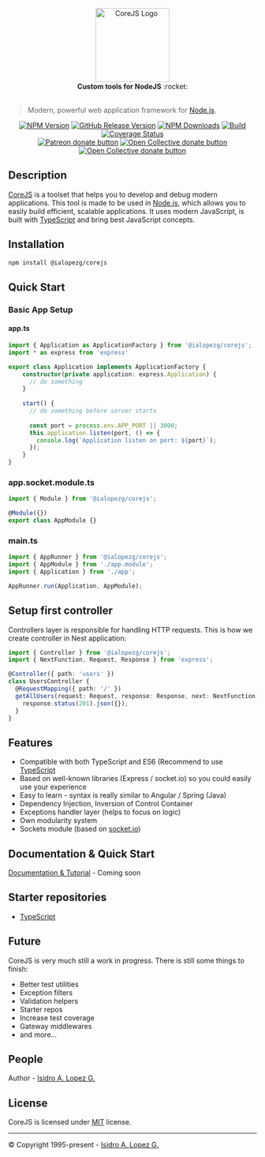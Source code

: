 <div style="text-align:center">
  <img height="150" src="https://ialopezg.com/packages/corejs/corejs-logo.png" alt="CoreJS Logo" />
</div>

<div align="center">
  <strong>Custom tools for NodeJS</strong> :rocket:
</div>
<br />

>  Modern, powerful web application framework for [Node.js](http://nodejs.org).
> 
<div align="center">

[![NPM Version][npm-image]][npm-url]
[![GitHub Release Version][github-release-image]][github-release]
[![NPM Downloads][downloads-image]][npm-url]
[![Build][travis-image]][travis-url]
[![Coverage Status][coveralls-image]][coveralls-url]
<br class="badge-separator" />
<span class="badge-patreon"><a href="https://patreon.com/ialopezg" title="Donate to this project using Patreon"><img src="https://img.shields.io/badge/patreon-donate-yellow.svg" alt="Patreon donate button" /></a></span>
<span class="badge-opencollective"><a href="https://opencollective.com/ialopezg" title="Donate to this project using Open Collective"><img src="https://img.shields.io/badge/open%20collective-donate-yellow.svg" alt="Open Collective donate button" /></a></span>
<span class="badge-paypal"><a href="https://www.paypal.me/isidrolopezg" title="Donate to this project using Open Collective"><img src="https://img.shields.io/badge/paypal-donate-yellow.svg" alt="Open Collective donate button" /></a></span>

</div>

## Description

[CoreJS](https://github.com/ialopezg/corejs) is a toolset that helps you to develop and debug modern applications. This tool is made to be used in [Node.js](https://nodejs.org), which allows you to easily build efficient, scalable applications. It uses modern JavaScript, is built with [TypeScript](https://typescriptlang.org) and bring best JavaScript concepts.

## Installation

  ```bash
  npm install @ialopezg/corejs
  ```


## Quick Start

### Basic App Setup

#### app.ts

```ts
import { Application as ApplicationFactory } from '@ialopezg/corejs';
import * as express from 'express'

export class Application implements ApplicationFactory {
    constructor(private application: express.Application) {
      // do something
    }
  
    start() {
      // do something before server starts
      
      const port = process.env.APP_PORT || 3000;
      this.application.listen(port, () => {
        console.log(`Application listen on port: ${port}`);
      });
    }
}
```

### app.socket.module.ts

```ts
import { Module } from '@ialopezg/corejs';

@Module({})
export class AppModule {}
```

### main.ts

```ts
import { AppRunner } from '@ialopezg/corejs';
import { AppModule } from './app.module';
import { Application } from './app';

AppRunner.run(Application, AppModule);
```

## Setup first controller

Controllers layer is responsible for handling HTTP requests. This is how we create controller in Nest application:

```ts
import { Controller } from '@ialopezg/corejs';
import { NextFunction, Request, Response } from 'express';

@Controller({ path: 'users' })
class UsersController {
  @RequestMapping({ path: '/' })
  getAllUsers(request: Request, response: Response, next: NextFunction) {
    response.status(201).json({});
  }
}
```

## Features

- Compatible with both TypeScript and ES6 (Recommend to use [TypeScript](https://www.typescriptlang.org/)
- Based on well-known libraries (Express / socket.io) so you could easily use your experience
- Easy to learn - syntax is really similar to Angular / Spring (Java)
- Dependency Injection, Inversion of Control Container
- Exceptions handler layer (helps to focus on logic)
- Own modularity system
- Sockets module (based on [socket.io](https://github.com/socketio/socket.io))

## Documentation & Quick Start

[Documentation & Tutorial](#) - Coming soon

## Starter repositories

- [TypeScript](https://github.com/ialopezg/corejs-typescript-starter)

## Future

CoreJS is very much still a work in progress. There is still some things to finish:

- Better test utilities
- Exception filters
- Validation helpers
- Starter repos
- Increase test coverage
- Gateway middlewares
- and more...

## People

Author - [Isidro A. Lopez G.](https://github.com/ialopezg)

## License

CoreJS is licensed under [MIT](LICENSE) license.

---

&copy; Copyright 1995-present - [Isidro A. Lopez G.](https://ialopezg.com/)

[npm-image]: https://img.shields.io/npm/v/@ialopezg/corejs.svg
[npm-url]: https://npmjs.org/package/@ialopezg/corejs
[github-release]: https://github.com/ialopezg/corejs/releases
[github-release-image]: https://img.shields.io/github/v/release/ialopezg/corejs.svg?logo=github
[codecov-url]: https://codecov.io/gh/ialopezg/corejs/branch/main
[codecov-image]: https://codecov.io/gh/ialopezg/corejs/branch/main/graph/badge.svg
[downloads-image]: https://img.shields.io/npm/dm/@ialopezg/corejs.svg
[downloads-url]: https://npmcharts.com/compare/@ialopezg/corejs?minimal=true
[travis-url]: https://app.travis-ci.com/ialopezg/corejs.svg?branch=main
[travis-image]: https://app.travis-ci.com/ialopezg/corejs.svg?branch=main
[coveralls-image]: https://coveralls.io/repos/github/ialopezg/corejs/badge.svg?branch=main
[coveralls-url]: https://coveralls.io/github/ialopezg/corejs?branch=main
[contributors]: https://img.shields.io/badge/all_contributors-1-orange.svg?style=flat-square
[contributors-link]: #people
